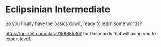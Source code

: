 # Eclipsinian Intermediate
So you finally have the basics down, ready to learn some words?

https://quizlet.com/class/18888536/ for flashcards that will bring you to expert level.
